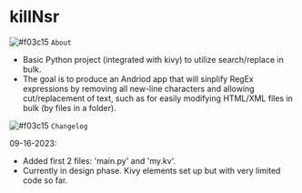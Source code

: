 # killNsr
![#f03c15](https://www.iconsdb.com/icons/download/color/f03c15/circle-16.png) `About`

- Basic Python project (integrated with kivy) to utilize search/replace in bulk.
- The goal is to produce an Andriod app that will sinplify RegEx expressions by removing all new-line characters and allowing cut/replacement of text, such as for easily modifying HTML/XML files in bulk (by files in a folder).

![#f03c15](https://www.iconsdb.com/icons/download/color/f03c15/circle-16.png) `Changelog`

09-16-2023:
- Added first 2 files: 'main.py' and 'my.kv'.
- Currently in design phase. Kivy elements set up but with very limited code so far. 
